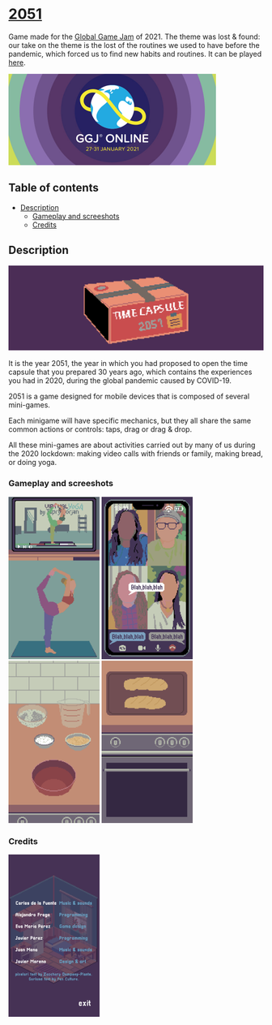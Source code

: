 # [2051](https://leavemeal0ne.itch.io/2051)

Game made for the [Global Game Jam](https://globalgamejam.org) of 2021. The theme was lost & found: our take on the theme is the lost of the routines we used to have before the pandemic, which forced us to find new habits and routines. It can be played [here](https://leavemeal0ne.itch.io/2051).

<img src="https://github.com/AlejandroFraga/2051/blob/main/images/ggj-2021.jpg" width="410"/>

## Table of contents

- [Description](#description)
  - [Gameplay and screeshots](#gameplay-and-screeshots)
  - [Credits](#credits)

## Description

![Banner 2051](https://github.com/AlejandroFraga/2051/blob/main/images/banner-web.png?raw=true)

It is the year 2051, the year in which you had proposed to open the time capsule that you prepared 30 years ago, which contains the experiences you had in 2020, during the global pandemic caused by COVID-19.

2051 is a game designed for mobile devices that is composed of several mini-games.

Each minigame will have specific mechanics, but they all share the same common actions or controls: taps, drag or drag & drop.

All these mini-games are about activities carried out by many of us during the 2020 lockdown: making video calls with friends or family,  making bread, or doing yoga.

### Gameplay and screeshots

<p float="left">
  <img src="https://github.com/AlejandroFraga/2051/blob/main/images/02-yoga.png" width="180"/>
  <img src="https://github.com/AlejandroFraga/2051/blob/main/images/03-video-call.png" width="180"/>
  <img src="https://github.com/AlejandroFraga/2051/blob/main/images/04-bread.png" width="180"/>
  <img src="https://github.com/AlejandroFraga/2051/blob/main/images/05-oven.png" width="180"/>
</p>

### Credits

<img src="https://github.com/AlejandroFraga/2051/blob/main/images/credits.png" width="180"/>
